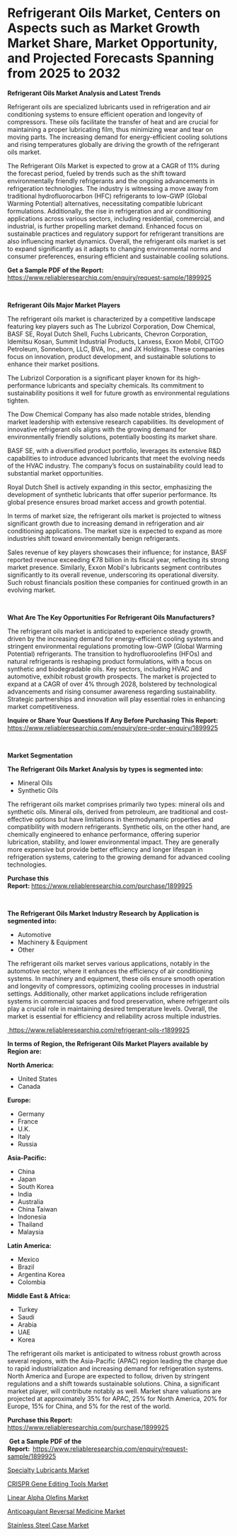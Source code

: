 <p><h1>Refrigerant Oils Market, Centers on Aspects such as Market Growth Market Share, Market Opportunity, and Projected Forecasts Spanning from 2025 to 2032</h1></p><p><strong>Refrigerant Oils Market Analysis and Latest Trends</strong></p>
<p><p>Refrigerant oils are specialized lubricants used in refrigeration and air conditioning systems to ensure efficient operation and longevity of compressors. These oils facilitate the transfer of heat and are crucial for maintaining a proper lubricating film, thus minimizing wear and tear on moving parts. The increasing demand for energy-efficient cooling solutions and rising temperatures globally are driving the growth of the refrigerant oils market.</p><p>The Refrigerant Oils Market is expected to grow at a CAGR of 11% during the forecast period, fueled by trends such as the shift toward environmentally friendly refrigerants and the ongoing advancements in refrigeration technologies. The industry is witnessing a move away from traditional hydrofluorocarbon (HFC) refrigerants to low-GWP (Global Warming Potential) alternatives, necessitating compatible lubricant formulations. Additionally, the rise in refrigeration and air conditioning applications across various sectors, including residential, commercial, and industrial, is further propelling market demand. Enhanced focus on sustainable practices and regulatory support for refrigerant transitions are also influencing market dynamics. Overall, the refrigerant oils market is set to expand significantly as it adapts to changing environmental norms and consumer preferences, ensuring efficient and sustainable cooling solutions.</p></p>
<p><strong>Get a Sample PDF of the Report:&nbsp;</strong> <a href="https://www.reliableresearchiq.com/enquiry/request-sample/1899925?utm_campaign=973&utm_medium=2&utm_source=Github&utm_content=ia&utm_term=30012025&utm_id=refrigerant-oils">https://www.reliableresearchiq.com/enquiry/request-sample/1899925</a></p>
<p>&nbsp;</p>
<p><strong>Refrigerant Oils Major Market Players</strong></p>
<p><p>The refrigerant oils market is characterized by a competitive landscape featuring key players such as The Lubrizol Corporation, Dow Chemical, BASF SE, Royal Dutch Shell, Fuchs Lubricants, Chevron Corporation, Idemitsu Kosan, Summit Industrial Products, Lanxess, Exxon Mobil, CITGO Petroleum, Sonneborn, LLC, BVA, Inc., and JX Holdings. These companies focus on innovation, product development, and sustainable solutions to enhance their market positions.</p><p>The Lubrizol Corporation is a significant player known for its high-performance lubricants and specialty chemicals. Its commitment to sustainability positions it well for future growth as environmental regulations tighten.</p><p>The Dow Chemical Company has also made notable strides, blending market leadership with extensive research capabilities. Its development of innovative refrigerant oils aligns with the growing demand for environmentally friendly solutions, potentially boosting its market share.</p><p>BASF SE, with a diversified product portfolio, leverages its extensive R&D capabilities to introduce advanced lubricants that meet the evolving needs of the HVAC industry. The company’s focus on sustainability could lead to substantial market opportunities.</p><p>Royal Dutch Shell is actively expanding in this sector, emphasizing the development of synthetic lubricants that offer superior performance. Its global presence ensures broad market access and growth potential.</p><p>In terms of market size, the refrigerant oils market is projected to witness significant growth due to increasing demand in refrigeration and air conditioning applications. The market size is expected to expand as more industries shift toward environmentally benign refrigerants.</p><p>Sales revenue of key players showcases their influence; for instance, BASF reported revenue exceeding €78 billion in its fiscal year, reflecting its strong market presence. Similarly, Exxon Mobil's lubricants segment contributes significantly to its overall revenue, underscoring its operational diversity. Such robust financials position these companies for continued growth in an evolving market.</p></p>
<p>&nbsp;</p>
<p><strong>What Are The Key Opportunities For Refrigerant Oils Manufacturers?</strong></p>
<p><p>The refrigerant oils market is anticipated to experience steady growth, driven by the increasing demand for energy-efficient cooling systems and stringent environmental regulations promoting low-GWP (Global Warming Potential) refrigerants. The transition to hydrofluoroolefins (HFOs) and natural refrigerants is reshaping product formulations, with a focus on synthetic and biodegradable oils. Key sectors, including HVAC and automotive, exhibit robust growth prospects. The market is projected to expand at a CAGR of over 4% through 2028, bolstered by technological advancements and rising consumer awareness regarding sustainability. Strategic partnerships and innovation will play essential roles in enhancing market competitiveness.</p></p>
<p><strong>Inquire or Share Your Questions If Any Before Purchasing This Report:</strong> <a href="https://www.reliableresearchiq.com/enquiry/pre-order-enquiry/1899925?utm_campaign=973&utm_medium=2&utm_source=Github&utm_content=ia&utm_term=30012025&utm_id=refrigerant-oils">https://www.reliableresearchiq.com/enquiry/pre-order-enquiry/1899925</a></p>
<p>&nbsp;</p>
<p><strong>Market Segmentation</strong></p>
<p><strong>The Refrigerant Oils Market Analysis by types is segmented into:</strong></p>
<p><ul><li>Mineral Oils</li><li>Synthetic Oils</li></ul></p>
<p><p>The refrigerant oils market comprises primarily two types: mineral oils and synthetic oils. Mineral oils, derived from petroleum, are traditional and cost-effective options but have limitations in thermodynamic properties and compatibility with modern refrigerants. Synthetic oils, on the other hand, are chemically engineered to enhance performance, offering superior lubrication, stability, and lower environmental impact. They are generally more expensive but provide better efficiency and longer lifespan in refrigeration systems, catering to the growing demand for advanced cooling technologies.</p></p>
<p><strong>Purchase this Report:&nbsp;</strong><a href="https://www.reliableresearchiq.com/purchase/1899925?utm_campaign=973&utm_medium=2&utm_source=Github&utm_content=ia&utm_term=30012025&utm_id=refrigerant-oils">https://www.reliableresearchiq.com/purchase/1899925</a></p>
<p>&nbsp;</p>
<p><strong>The Refrigerant Oils Market Industry Research by Application is segmented into:</strong></p>
<p><ul><li>Automotive</li><li>Machinery & Equipment</li><li>Other</li></ul></p>
<p><p>The refrigerant oils market serves various applications, notably in the automotive sector, where it enhances the efficiency of air conditioning systems. In machinery and equipment, these oils ensure smooth operation and longevity of compressors, optimizing cooling processes in industrial settings. Additionally, other market applications include refrigeration systems in commercial spaces and food preservation, where refrigerant oils play a crucial role in maintaining desired temperature levels. Overall, the market is essential for efficiency and reliability across multiple industries.</p></p>
<p><a href="https://www.reliableresearchiq.com/refrigerant-oils-r1899925?utm_campaign=973&utm_medium=2&utm_source=Github&utm_content=ia&utm_term=30012025&utm_id=refrigerant-oils">&nbsp;https://www.reliableresearchiq.com/refrigerant-oils-r1899925</a></p>
<p><strong>In terms of Region, the Refrigerant Oils Market Players available by Region are:</strong></p>
<p>
    <p> <strong> North America: </strong>
        <ul>
            <li>United States</li>
            <li>Canada</li>
        </ul>
        </p> 
    <p> <strong> Europe: </strong>
        <ul>
            <li>Germany</li>
            <li>France</li>
            <li>U.K.</li>
            <li>Italy</li>
            <li>Russia</li>
        </ul>
        </p> 
    <p> <strong> Asia-Pacific: </strong>
        <ul>
            <li>China</li>
            <li>Japan</li>
            <li>South Korea</li>
            <li>India</li>
            <li>Australia</li>
            <li>China Taiwan</li>
            <li>Indonesia</li>
            <li>Thailand</li>
            <li>Malaysia</li>
        </ul>
        </p> 
    <p> <strong> Latin America: </strong>
        <ul>
            <li>Mexico</li>
            <li>Brazil</li>
            <li>Argentina Korea</li>
            <li>Colombia</li>
        </ul>
        </p> 
    <p> <strong> Middle East & Africa: </strong>
        <ul>
            <li>Turkey</li>
            <li>Saudi</li>
            <li>Arabia</li>
            <li>UAE</li>
            <li>Korea</li>
        </ul>
    </p>
    </p>
<p><p>The refrigerant oils market is anticipated to witness robust growth across several regions, with the Asia-Pacific (APAC) region leading the charge due to rapid industrialization and increasing demand for refrigeration systems. North America and Europe are expected to follow, driven by stringent regulations and a shift towards sustainable solutions. China, a significant market player, will contribute notably as well. Market share valuations are projected at approximately 35% for APAC, 25% for North America, 20% for Europe, 15% for China, and 5% for the rest of the world.</p></p>
<p><strong>Purchase this Report: </strong><a href="https://www.reliableresearchiq.com/purchase/1899925?utm_campaign=973&utm_medium=2&utm_source=Github&utm_content=ia&utm_term=30012025&utm_id=refrigerant-oils">https://www.reliableresearchiq.com/purchase/1899925</a></p>
<p>&nbsp;<strong>Get a Sample PDF of the Report:&nbsp;&nbsp;</strong><a href="https://www.reliableresearchiq.com/enquiry/request-sample/1899925?utm_campaign=973&utm_medium=2&utm_source=Github&utm_content=ia&utm_term=30012025&utm_id=refrigerant-oils">https://www.reliableresearchiq.com/enquiry/request-sample/1899925</a></p>
<p><strong></strong></p>
<p><p><a href="https://github.com/norbeludie83/Market-Research-Report-List-1/blob/main/specialty-lubricants-market.md?utm_campaign=973&utm_medium=2&utm_source=Github&utm_content=ia&utm_term=30012025&utm_id=refrigerant-oils">Specialty Lubricants Market</a></p><p><a href="https://www.linkedin.com/pulse/analyzing-crispr-gene-editing-tools-market-trends-size-kwwvc?utm_campaign=973&utm_medium=2&utm_source=Github&utm_content=ia&utm_term=30012025&utm_id=refrigerant-oils">CRISPR Gene Editing Tools Market</a></p><p><a href="https://www.linkedin.com/pulse/impressive-global-linear-alpha-olefins-market-size-set-dw3lf?utm_campaign=973&utm_medium=2&utm_source=Github&utm_content=ia&utm_term=30012025&utm_id=refrigerant-oils">Linear Alpha Olefins Market</a></p><p><a href="https://www.linkedin.com/pulse/anticoagulant-reversal-medicine-market-trends-2025-2032-detailed-lbz1e?utm_campaign=973&utm_medium=2&utm_source=Github&utm_content=ia&utm_term=30012025&utm_id=refrigerant-oils">Anticoagulant Reversal Medicine Market</a></p><p><a href="https://github.com/shirleenfraker87/Market-Research-Report-List-1/blob/main/stainless-steel-case-market.md?utm_campaign=973&utm_medium=2&utm_source=Github&utm_content=ia&utm_term=30012025&utm_id=refrigerant-oils">Stainless Steel Case Market</a></p></p>